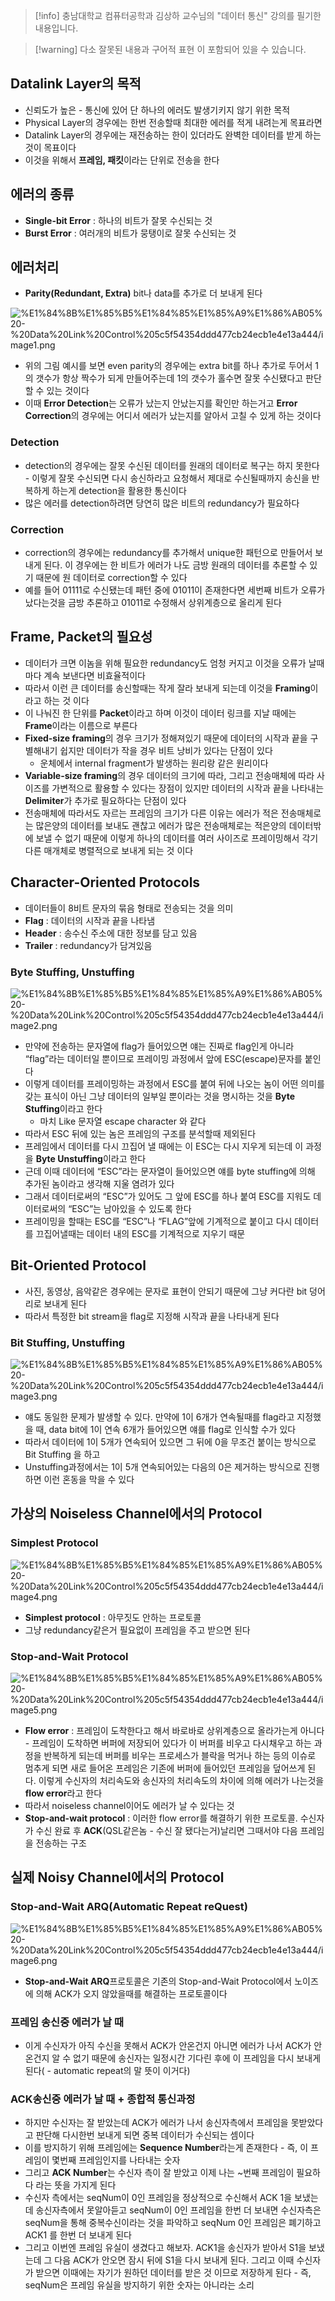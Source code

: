 > [!info] 충남대학교 컴퓨터공학과 김상하 교수님의 "데이터 통신" 강의를 필기한 내용입니다.

> [!warning] 다소 잘못된 내용과 구어적 표현 이 포함되어 있을 수 있습니다.

## Datalink Layer의 목적

- 신뢰도가 높은 - 통신에 있어 단 하나의 에러도 발생기키지 않기 위한 목적
- Physical Layer의 경우에는 한번 전송할때 최대한 에러를 적게 내려는게 목표라면
- Datalink Layer의 경우에는 재전송하는 한이 있더라도 완벽한 데이터를 받게 하는것이 목표이다
- 이것을 위해서 **프레임, 패킷**이라는 단위로 전송을 한다

## 에러의 종류

- **Single-bit Error** : 하나의 비트가 잘못 수신되는 것
- **Burst Error** : 여러개의 비트가 뭉탱이로 잘못 수신되는 것

## 에러처리

- **Parity(Redundant, Extra)** bit나 data를 추가로 더 보내게 된다

![%E1%84%8B%E1%85%B5%E1%84%85%E1%85%A9%E1%86%AB05%20-%20Data%20Link%20Control%205c5f54354ddd477cb24ecb1e4e13a444/image1.png](datacommunication.spring.2021.cse.cnu.ac.kr/images/05_5c5f54354ddd477cb24ecb1e4e13a444/image1.png)

- 위의 그림 예시를 보면 even parity의 경우에는 extra bit를 하나 추가로 두어서 1의 갯수가 항상 짝수가 되게 만들어주는데 1의 갯수가 홀수면 잘못 수신됐다고 판단할 수 있는 것이다
- 이때 **Error Detection**는 오류가 났는지 안났는지를 확인만 하는거고 **Error Correction**의 경우에는 어디서 에러가 났는지를 알아서 고칠 수 있게 하는 것이다

### Detection

- detection의 경우에는 잘못 수신된 데이터를 원래의 데이터로 복구는 하지 못한다 - 이렇게 잘못 수신되면 다시 송신하라고 요청해서 제대로 수신될때까지 송신을 반복하게 하는게 detection을 활용한 통신이다
- 많은 에러를 detection하려면 당연히 많은 비트의 redundancy가 필요하다

### Correction

- correction의 경우에는 redundancy를 추가해서 unique한 패턴으로 만들어서 보내게 된다. 이 경우에는 한 비트가 에러가 나도 금방 원래의 데이터를 추론할 수 있기 때문에 원 데이터로 correction할 수 있다
- 예를 들어 01111로 수신됐는데 패턴 중에 01011이 존재한다면 세번째 비트가 오류가 났다는것을 금방 추론하고 01011로 수정해서 상위계층으로 올리게 된다

## Frame, Packet의 필요성

- 데이터가 크면 이놈을 위해 필요한 redundancy도 엄청 커지고 이것을 오류가 날때마다 계속 보낸다면 비효율적이다
- 따라서 이런 큰 데이터를 송신할때는 작게 잘라 보내게 되는데 이것을 **Framing**이라고 하는 것 이다
- 이 나눠진 한 단위를 **Packet**이라고 하며 이것이 데이터 링크를 지날 때에는 **Frame**이라는 이름으로 부른다
- **Fixed-size framing**의 경우 크기가 정해져있기 때문에 데이터의 시작과 끝을 구별해내기 쉽지만 데이터가 작을 경우 비트 낭비가 있다는 단점이 있다
	- 운체에서 internal fragment가 발생하는 원리랑 같은 원리이다
- **Variable-size framing**의 경우 데이터의 크기에 따라, 그리고 전송매체에 따라 사이즈를 가변적으로 활용할 수 있다는 장점이 있지만 데이터의 시작과 끝을 나타내는 **Delimiter**가 추가로 필요하다는 단점이 있다
- 전송매체에 따라서도 자르는 프레임의 크기가 다른 이유는 에러가 적은 전송매체로는 많은양의 데이터를 보내도 괜찮고 에러가 많은 전송매체로는 적은양의 데이터밖에 보낼 수 없기 때문에 이렇게 하나의 데이터를 여러 사이즈로 프레이밍해서 각기 다른 매개체로 병렬적으로 보내게 되는 것 이다

## Character-Oriented Protocols

- 데이터들이 8비트 문자의 묶음 형태로 전송되는 것을 의미
- **Flag** : 데이터의 시작과 끝을 나타냄
- **Header** : 송수신 주소에 대한 정보를 담고 있음
- **Trailer** : redundancy가 담겨있음

### Byte Stuffing, Unstuffing

![%E1%84%8B%E1%85%B5%E1%84%85%E1%85%A9%E1%86%AB05%20-%20Data%20Link%20Control%205c5f54354ddd477cb24ecb1e4e13a444/image2.png](datacommunication.spring.2021.cse.cnu.ac.kr/images/05_5c5f54354ddd477cb24ecb1e4e13a444/image2.png)

- 만약에 전송하는 문자열에 flag가 들어있으면 얘는 진짜로 flag인게 아니라 “flag”라는 데이터일 뿐이므로 프레이밍 과정에서 앞에 ESC(escape)문자를 붙인다
- 이렇게 데이터를 프레이밍하는 과정에서 ESC를 붙여 뒤에 나오는 놈이 어떤 의미를 갖는 표식이 아닌 그냥 데이터의 일부일 뿐이라는 것을 명시하는 것을 **Byte Stuffing**이라고 한다
	- 마치 Like 문자열 escape character 와 같다
- 따라서 ESC 뒤에 있는 놈은 프레임의 구조를 분석할때 제외된다
- 프레임에서 데이터를 다시 끄집어 낼 때에는 이 ESC는 다시 지우게 되는데 이 과정을 **Byte Unstuffing**이라고 한다
- 근데 이때 데이터에 “ESC”라는 문자열이 들어있으면 얘를 byte stuffing에 의해 추가된 놈이라고 생각해 지울 염려가 있다
- 그래서 데이터로써의 “ESC”가 있어도 그 앞에 ESC를 하나 붙여 ESC를 지워도 데이터로써의 “ESC”는 남아있을 수 있도록 한다
- 프레이밍을 할때는 ESC를 “ESC”나 “FLAG”앞에 기계적으로 붙이고 다시 데이터를 끄집어낼때는 데이터 내의 ESC를 기계적으로 지우기 때문

## Bit-Oriented Protocol

- 사진, 동영상, 음악같은 경우에는 문자로 표현이 안되기 때문에 그냥 커다란 bit 덩어리로 보내게 된다
- 따라서 특정한 bit stream을 flag로 지정해 시작과 끝을 나타내게 된다

### Bit Stuffing, Unstuffing

![%E1%84%8B%E1%85%B5%E1%84%85%E1%85%A9%E1%86%AB05%20-%20Data%20Link%20Control%205c5f54354ddd477cb24ecb1e4e13a444/image3.png](datacommunication.spring.2021.cse.cnu.ac.kr/images/05_5c5f54354ddd477cb24ecb1e4e13a444/image3.png)

- 얘도 동일한 문제가 발생할 수 있다. 만약에 1이 6개가 연속될때를 flag라고 지정했을 때, data bit에 1이 연속 6개가 들어있으면 얘를 flag로 인식할 수가 있다
- 따라서 데이터에 1이 5개가 연속되어 있으면 그 뒤에 0을 무조건 붙이는 방식으로 Bit Stuffing 을 하고
- Unstuffing과정에서는 1이 5개 연속되어있는 다음의 0은 제거하는 방식으로 진행 하면 이런 혼동을 막을 수 있다

## 가상의 Noiseless Channel에서의 Protocol

### Simplest Protocol

![%E1%84%8B%E1%85%B5%E1%84%85%E1%85%A9%E1%86%AB05%20-%20Data%20Link%20Control%205c5f54354ddd477cb24ecb1e4e13a444/image4.png](datacommunication.spring.2021.cse.cnu.ac.kr/images/05_5c5f54354ddd477cb24ecb1e4e13a444/image4.png)

- **Simplest protocol** : 아무짓도 안하는 프로토콜
- 그냥 redundancy같은거 필요없이 프레임을 주고 받으면 된다

### Stop-and-Wait Protocol

![%E1%84%8B%E1%85%B5%E1%84%85%E1%85%A9%E1%86%AB05%20-%20Data%20Link%20Control%205c5f54354ddd477cb24ecb1e4e13a444/image5.png](datacommunication.spring.2021.cse.cnu.ac.kr/images/05_5c5f54354ddd477cb24ecb1e4e13a444/image5.png)

- **Flow error** : 프레임이 도착한다고 해서 바로바로 상위계층으로 올라가는게 아니다 - 프레임이 도착하면 버퍼에 저장되어 있다가 이 버퍼를 비우고 다시채우고 하는 과정을 반복하게 되는데 버퍼를 비우는 프로세스가 블락을 먹거나 하는 등의 이슈로 멈추게 되면 새로 들어온 프레임은 기존에 버퍼에 들어있던 프레임을 덮어쓰게 된다. 이렇게 수신자의 처리속도와 송신자의 처리속도의 차이에 의해 에러가 나는것을 **flow error**라고 한다
- 따라서 noiseless channel이어도 에러가 날 수 있다는 것
- **Stop-and-wait protocol** : 이러한 flow error를 해결하기 위한 프로토콜. 수신자가 수신 완료 후 **ACK**(QSL같은놈 - 수신 잘 됐다는거)날리면 그때서야 다음 프레임을 전송하는 구조

## 실제 Noisy Channel에서의 Protocol

### Stop-and-Wait ARQ(Automatic Repeat reQuest)

![%E1%84%8B%E1%85%B5%E1%84%85%E1%85%A9%E1%86%AB05%20-%20Data%20Link%20Control%205c5f54354ddd477cb24ecb1e4e13a444/image6.png](datacommunication.spring.2021.cse.cnu.ac.kr/images/05_5c5f54354ddd477cb24ecb1e4e13a444/image6.png)

- **Stop-and-Wait ARQ**프로토콜은 기존의 Stop-and-Wait Protocol에서 노이즈에 의해 ACK가 오지 않았을때를 해결하는 프로토콜이다

### 프레임 송신중 에러가 날 때

- 이게 수신자가 아직 수신을 못해서 ACK가 안온건지 아니면 에러가 나서 ACK가 안온건지 알 수 없기 때문에 송신자는 일정시간 기다린 후에 이 프레임을 다시 보내게 된다( - automatic repeat의 말 뜻이 이거다)

### ACK송신중 에러가 날 때 + 종합적 통신과정

- 하지만 수신자는 잘 받았는데 ACK가 에러가 나서 송신자측에서 프레임을 못받았다고 판단해 다시한번 보내게 되면 중복 데이터가 수신되는 셈이다
- 이를 방지하기 위해 프레임에는 **Sequence Number**라는게 존재한다 - 즉, 이 프레임이 몇번째 프레임인지를 나타내는 숫자
- 그리고 **ACK Number**는 수신자 측이 잘 받았고 이제 나는 ~번째 프레임이 필요하다 라는 뜻을 가지게 된다
- 수신자 측에서는 seqNum이 0인 프레임을 정상적으로 수신해서 ACK 1을 보냈는데 송신자측에서 못알아듣고 seqNum이 0인 프레임을 한번 더 보내면 수신자측은 seqNum을 통해 중복수신이라는 것을 파악하고 seqNum 0인 프레임은 폐기하고 ACK1 를 한번 더 보내게 된다
- 그리고 이번엔 프레임 유실이 생겼다고 해보자. ACK1을 송신자가 받아서 S1을 보냈는데 그 다음 ACK가 안오면 잠시 뒤에 S1을 다시 보내게 된다. 그리고 이때 수신자가 받으면 이때에는 자기가 원하던 데이터를 받은 것 이므로 저장하게 된다 - 즉, seqNum은 프레임 유실을 방지하기 위한 숫자는 아니라는 소리